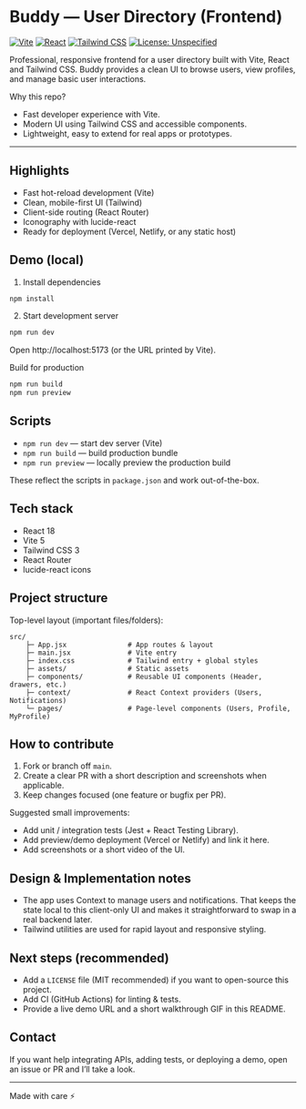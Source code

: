 # Buddy — User Directory (Frontend)

[![Vite](https://img.shields.io/badge/Vite-5.x-brightgreen)](https://vitejs.dev/) [![React](https://img.shields.io/badge/React-18-blue)](https://reactjs.org/) [![Tailwind CSS](https://img.shields.io/badge/Tailwind_CSS-3.x-teal)](https://tailwindcss.com/) [![License: Unspecified](https://img.shields.io/badge/license-Unspecified-lightgrey)](#)

Professional, responsive frontend for a user directory built with Vite, React and Tailwind CSS. Buddy provides a clean UI to browse users, view profiles, and manage basic user interactions.

Why this repo?
- Fast developer experience with Vite.
- Modern UI using Tailwind CSS and accessible components.
- Lightweight, easy to extend for real apps or prototypes.

---

## Highlights

- Fast hot-reload development (Vite)
- Clean, mobile-first UI (Tailwind)
- Client-side routing (React Router)
- Iconography with lucide-react
- Ready for deployment (Vercel, Netlify, or any static host)

## Demo (local)

1. Install dependencies

```bash
npm install
```

2. Start development server

```bash
npm run dev
```

Open http://localhost:5173 (or the URL printed by Vite).

Build for production

```bash
npm run build
npm run preview
```

## Scripts

- `npm run dev` — start dev server (Vite)
- `npm run build` — build production bundle
- `npm run preview` — locally preview the production build

These reflect the scripts in `package.json` and work out-of-the-box.

## Tech stack

- React 18
- Vite 5
- Tailwind CSS 3
- React Router
- lucide-react icons

## Project structure

Top-level layout (important files/folders):

```
src/
	├─ App.jsx               # App routes & layout
	├─ main.jsx              # Vite entry
	├─ index.css             # Tailwind entry + global styles
	├─ assets/               # Static assets
	├─ components/           # Reusable UI components (Header, drawers, etc.)
	├─ context/              # React Context providers (Users, Notifications)
	└─ pages/                # Page-level components (Users, Profile, MyProfile)
```

## How to contribute

1. Fork or branch off `main`.
2. Create a clear PR with a short description and screenshots when applicable.
3. Keep changes focused (one feature or bugfix per PR).

Suggested small improvements:
- Add unit / integration tests (Jest + React Testing Library).
- Add preview/demo deployment (Vercel or Netlify) and link it here.
- Add screenshots or a short video of the UI.

## Design & Implementation notes

- The app uses Context to manage users and notifications. That keeps the state local to this client-only UI and makes it straightforward to swap in a real backend later.
- Tailwind utilities are used for rapid layout and responsive styling.

## Next steps (recommended)

- Add a `LICENSE` file (MIT recommended) if you want to open-source this project.
- Add CI (GitHub Actions) for linting & tests.
- Provide a live demo URL and a short walkthrough GIF in this README.

## Contact

If you want help integrating APIs, adding tests, or deploying a demo, open an issue or PR and I’ll take a look.

---

Made with care ⚡